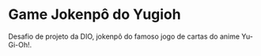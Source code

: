 # Game Jokenpô do Yugioh
 Desafio de projeto da DIO, jokenpô do famoso jogo de cartas do anime Yu-Gi-Oh!.
